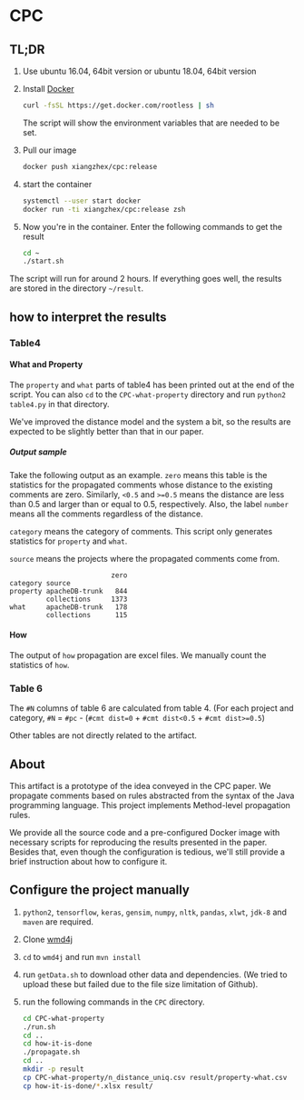 # CPC

## TL;DR

1. Use ubuntu 16.04, 64bit version or ubuntu 18.04, 64bit version
2. Install [Docker](https://www.docker.com)

   ```bash
   curl -fsSL https://get.docker.com/rootless | sh
   ```

   The script will show the environment variables that are needed to be set.

3. Pull our image

   ```bash
   docker push xiangzhex/cpc:release
   ```

4. start the container

   ```bash
   systemctl --user start docker
   docker run -ti xiangzhex/cpc:release zsh
   ```

5. Now you're in the container. Enter the following commands to get the result

   ```bash
   cd ~
   ./start.sh
   ```

The script will run for around 2 hours. If everything goes well, the results are stored in the directory `~/result`.

## how to interpret the results

### Table4

#### What and Property

The `property` and `what` parts of table4 has been printed out at the end of the script. You can also `cd` to the `CPC-what-property` directory and run `python2 table4.py` in that directory.

We've improved the distance model and the system a bit, so the results are expected to be slightly better than that in our paper.

##### Output sample

Take the following output as an example. `zero` means this table is the statistics for the propagated comments whose distance to the existing comments are zero. Similarly, `<0.5` and `>=0.5` means the distance are less than 0.5 and larger than or equal to 0.5, respectively. Also, the label `number` means all the comments regardless of the distance.

`category` means the category of comments. This script only generates statistics for `property` and `what`.

`source` means the projects where the propagated comments come from.

```
                         zero
category source
property apacheDB-trunk   844
         collections     1373
what     apacheDB-trunk   178
         collections      115
```

#### How

The output of `how` propagation are excel files. We manually count the statistics of `how`.

### Table 6

The `#N` columns of table 6 are calculated from table 4.
(For each project and category, `#N` = `#pc` - (`#cmt dist=0` + `#cmt dist<0.5` + `#cmt dist>=0.5`)

Other tables are not directly related to the artifact.

## About

This artifact is a prototype of the idea conveyed in the CPC paper. We propagate comments based on rules abstracted from the syntax of the Java programming language. This project implements Method-level propagation rules.

We provide all the source code and a pre-configured Docker image with necessary scripts for reproducing the results presented in the paper. Besides that, even though the configuration is tedious, we'll still provide a brief instruction about how to configure it.

## Configure the project manually

1. `python2`, `tensorflow`, `keras`, `gensim`, `numpy`, `nltk`, `pandas`, `xlwt`, `jdk-8` and `maven` are required.

2. Clone [wmd4j](https://github.com/crtomirmajer/wmd4j)
3. `cd` to `wmd4j` and run `mvn install`
4. run `getData.sh` to download other data and dependencies. (We tried to upload these but failed due to the file size limitation of Github).
5. run the following commands in the `CPC` directory.

    ```bash
    cd CPC-what-property
    ./run.sh
    cd ..
    cd how-it-is-done
    ./propagate.sh
    cd ..
    mkdir -p result
    cp CPC-what-property/n_distance_uniq.csv result/property-what.csv
    cp how-it-is-done/*.xlsx result/
    ```
